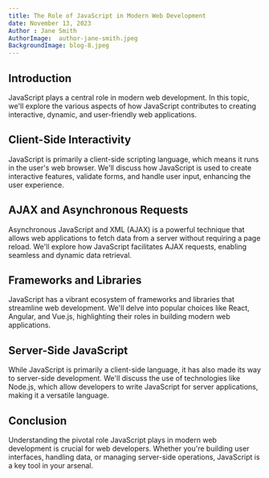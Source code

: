 ```yaml
---
title: The Role of JavaScript in Modern Web Development
date: November 13, 2023
Author : Jane Smith
AuthorImage:  author-jane-smith.jpeg
BackgroundImage: blog-8.jpeg
---
```


## Introduction

JavaScript plays a central role in modern web development. In this topic, we'll explore the various aspects of how JavaScript contributes to creating interactive, dynamic, and user-friendly web applications.

## Client-Side Interactivity

JavaScript is primarily a client-side scripting language, which means it runs in the user's web browser. We'll discuss how JavaScript is used to create interactive features, validate forms, and handle user input, enhancing the user experience.

## AJAX and Asynchronous Requests

Asynchronous JavaScript and XML (AJAX) is a powerful technique that allows web applications to fetch data from a server without requiring a page reload. We'll explore how JavaScript facilitates AJAX requests, enabling seamless and dynamic data retrieval.

## Frameworks and Libraries

JavaScript has a vibrant ecosystem of frameworks and libraries that streamline web development. We'll delve into popular choices like React, Angular, and Vue.js, highlighting their roles in building modern web applications.

## Server-Side JavaScript

While JavaScript is primarily a client-side language, it has also made its way to server-side development. We'll discuss the use of technologies like Node.js, which allow developers to write JavaScript for server applications, making it a versatile language.

## Conclusion

Understanding the pivotal role JavaScript plays in modern web development is crucial for web developers. Whether you're building user interfaces, handling data, or managing server-side operations, JavaScript is a key tool in your arsenal.

